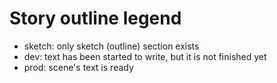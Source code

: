 # Story outline legend

- sketch: only sketch (outline) section exists
- dev: text has been started to write, but it is not finished yet
- prod: scene's text is ready
